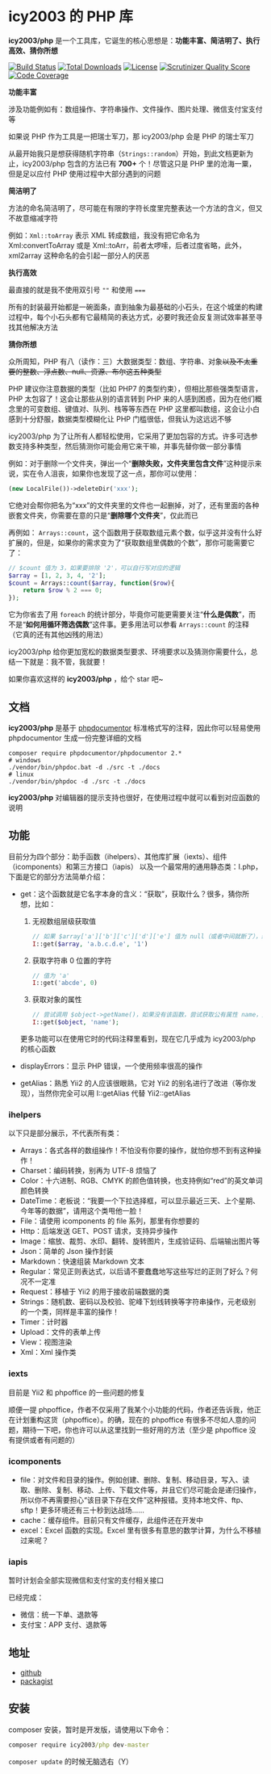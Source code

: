 # icy2003 的 PHP 库

**icy2003/php** 是一个工具库，它诞生的核心思想是：**功能丰富、简洁明了、执行高效、猜你所想**

[![Build Status](https://travis-ci.com/icy2003/php.svg?branch=master)](https://travis-ci.com/icy2003/php)
[![Total Downloads](https://poser.pugx.org/icy2003/php/downloads)](https://packagist.org/packages/icy2003/php)
[![License](https://poser.pugx.org/icy2003/php/license)](https://packagist.org/packages/icy2003/php)
[![Scrutinizer Quality Score](https://scrutinizer-ci.com/g/icy2003/php/badges/quality-score.png?b=master)](https://scrutinizer-ci.com/g/icy2003/php/)
[![Code Coverage](https://scrutinizer-ci.com/g/icy2003/php/badges/coverage.png?b=master)](https://scrutinizer-ci.com/g/icy2003/php/?branch=master)

**功能丰富**

涉及功能例如有：数组操作、字符串操作、文件操作、图片处理、微信支付宝支付等

如果说 PHP 作为工具是一把瑞士军刀，那 icy2003/php 会是 PHP 的瑞士军刀

从最开始我只是想获得随机字符串（`Strings::random`）开始，到此文档更新为止，icy2003/php 包含的方法已有 **700+** 个！尽管这只是 PHP 里的沧海一粟，但是足以应付 PHP 使用过程中大部分遇到的问题

**简洁明了**

方法的命名简洁明了，尽可能在有限的字符长度里完整表达一个方法的含义，但又不故意缩减字符

例如：`Xml::toArray` 表示 XML 转成数组，我没有把它命名为 Xml:convertToArray 或是 Xml::toArr，前者太啰嗦，后者过度省略，此外，xml2array 这种命名的会引起一部分人的厌恶

**执行高效**

最直接的就是我不使用双引号 `""` 和使用 `===`

所有的封装最开始都是一碗面条，直到抽象为最基础的小石头，在这个城堡的构建过程中，每个小石头都有它最精简的表达方式，必要时我还会反复测试效率甚至寻找其他解决方法

**猜你所想**

众所周知，PHP 有八（读作：三）大数据类型：数组、字符串、对象<del>以及不太重要的整数、浮点数、null、资源、布尔这五种类型</del>

PHP 建议你注意数据的类型（比如 PHP7 的类型约束），但相比那些强类型语言，PHP 太包容了！这会让那些从别的语言转到 PHP 来的人感到困惑，因为在他们概念里的可变数组、键值对、队列、栈等等东西在 PHP 这里都叫数组，这会让小白感到十分舒服，数据类型模糊化让 PHP 门槛很低，但我认为这远远不够

icy2003/php 为了让所有人都轻松使用，它采用了更加包容的方式。许多可选参数支持多种类型，然后猜测你可能会用它来干嘛，并事先替你做一部分事情

例如：对于删除一个文件夹，弹出一个“**删除失败，文件夹里包含文件**”这种提示来说，实在令人沮丧，如果你也发现了这一点，那你可以使用：

```php
(new LocalFile())->deleteDir('xxx');
```

它绝对会帮你把名为“xxx”的文件夹里的文件也一起删掉，对了，还有里面的各种嵌套文件夹，你需要在意的只是“**删除哪个文件夹**”，仅此而已

再例如： `Arrays::count`，这个函数用于获取数组元素个数，似乎这并没有什么好扩展的，但是，如果你的需求变为了“获取数组里偶数的个数”，那你可能需要它了：

```php
// $count 值为 3，如果要排除 '2'，可以自行写对应的逻辑
$array = [1, 2, 3, 4, '2'];
$count = Arrays::count($array, function($row){
    return $row % 2 === 0;
});
```

它为你省去了用 `foreach` 的统计部分，毕竟你可能更需要关注“**什么是偶数**”，而不是“**如何用循环筛选偶数**”这件事。更多用法可以参看 `Arrays::count` 的注释（它真的还有其他凶残的用法）

icy2003/php 给你更加宽松的数据类型要求、环境要求以及猜测你需要什么，总结一下就是：我不管，我就要！

如果你喜欢这样的 **icy2003/php** ，给个 star 吧~

## 文档

**icy2003/php** 是基于 [phpdocumentor](https://www.phpdoc.org/) 标准格式写的注释，因此你可以轻易使用 phpdocumentor 生成一份完整详细的文档

```shell
composer require phpdocumentor/phpdocumentor 2.*
# windows
./vendor/bin/phpdoc.bat -d ./src -t ./docs
# linux
./vendor/bin/phpdoc -d ./src -t ./docs
```

**icy2003/php** 对编辑器的提示支持也很好，在使用过程中就可以看到对应函数的说明



## 功能

目前分为四个部分：助手函数（ihelpers）、其他库扩展（iexts）、组件（icomponents）和第三方接口（iapis）
以及一个最常用的通用静态类：I.php，下面是它的部分方法简单介绍：

- get：这个函数就是它名字本身的含义：“获取”，获取什么？很多，猜你所想，比如：

    1. 无视数组层级获取值
        ```php
        // 如果 $array['a']['b']['c']['d']['e'] 值为 null（或者中间就断了），给默认值 '1'
        I::get($array, 'a.b.c.d.e', '1')
        ```
    2. 获取字符串 0 位置的字符
        ```php
        // 值为 'a'
        I::get('abcde', 0)
        ```
    3. 获取对象的属性
        ```php
        // 尝试调用 $object->getName()，如果没有该函数，尝试获取公有属性 name，支持无限层级
        I::get($object, 'name');
        ```
    更多功能可以在使用它时的代码注释里看到，现在它几乎成为 icy2003/php 的核心函数
- displayErrors：显示 PHP 错误，一个使用频率很高的操作
- getAlias：熟悉 Yii2 的人应该很眼熟，它对 Yii2 的别名进行了改进（等你发现），当然你完全可以用 I::getAlias 代替 Yii2::getAlias

### ihelpers

以下只是部分展示，不代表所有类：

- Arrays：各式各样的数组操作！不怕没有你要的操作，就怕你想不到有这种操作！
- Charset：编码转换，别再为 UTF-8 烦恼了
- Color：十六进制、RGB、CMYK 的颜色值转换，也支持例如“red”的英文单词颜色转换
- DateTime：老板说：“我要一个下拉选择框，可以显示最近三天、上个星期、今年等的数据”，请用这个类甩他一脸！
- File：请使用 icomponents 的 file 系列，那里有你想要的
- Http：后端发送 GET、POST 请求，支持异步操作
- Image：缩放、裁剪、水印、翻转、旋转图片，生成验证码、后端输出图片等
- Json：简单的 Json 操作封装
- Markdown：快速组装 Markdown 文本
- Regular：常见正则表达式，以后请不要蠢蠢地写这些写烂的正则了好么？何况不一定准
- Request：移植于 Yii2 的用于接收前端数据的类
- Strings：随机数、密码以及校验、驼峰下划线转换等字符串操作，元老级别的一个类，同样是丰富的操作！
- Timer：计时器
- Upload：文件的表单上传
- View：视图渲染
- Xml：Xml 操作类

### iexts

目前是 Yii2 和 phpoffice 的一些问题的修复

顺便一提 phpoffice，作者不仅采用了我某个小功能的代码，作者还告诉我，他正在计划重构这货（phpoffice）。的确，现在的 phpoffice 有很多不尽如人意的问题，期待一下吧，你也许可以从这里找到一些好用的方法（至少是 phpoffice 没有提供或者有问题的）

### icomponents

- file：对文件和目录的操作。例如创建、删除、复制、移动目录，写入、读取、删除、复制、移动、上传、下载文件等，并且它们尽可能会是递归操作，所以你不再需要担心“该目录下存在文件”这种报错。支持本地文件、ftp、sftp！更多环境还有三十秒到达战场……
- cache：缓存组件。目前只有文件缓存，此组件还在开发中
- excel：Excel 函数的实现。Excel 里有很多有意思的数学计算，为什么不移植过来呢？

### iapis

暂时计划会全部实现微信和支付宝的支付相关接口

已经完成：

- 微信：统一下单、退款等
- 支付宝：APP 支付、退款等

## 地址

-  [github](https://github.com/icy2003/php)
-  [packagist](https://packagist.org/packages/icy2003/php)

## 安装

composer 安装，暂时是开发版，请使用以下命令：

```cmd
composer require icy2003/php dev-master
```

`composer update` 的时候无脑选右（Y）